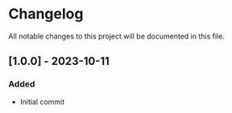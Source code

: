 # Changelog

All notable changes to this project will be documented in this file.

## [1.0.0] - 2023-10-11
### Added
- Initial commit